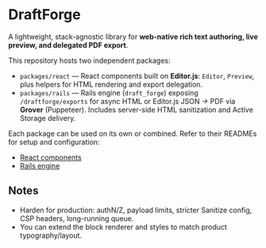 # DraftForge

A lightweight, stack-agnostic library for **web-native rich text authoring, live preview, and delegated PDF export**.

This repository hosts two independent packages:

- `packages/react` — React components built on **Editor.js**: `Editor`, `Preview`, plus helpers for HTML rendering and export delegation.
- `packages/rails` — Rails engine (`draft_forge`) exposing `/draftforge/exports` for async HTML or Editor.js JSON → PDF via **Grover** (Puppeteer). Includes server-side HTML sanitization and Active Storage delivery.

Each package can be used on its own or combined. Refer to their READMEs for setup and configuration:

- [React components](packages/react/README.md)
- [Rails engine](packages/rails/README.md)

## Notes

- Harden for production: authN/Z, payload limits, stricter Sanitize config, CSP headers, long-running queue.
- You can extend the block renderer and styles to match product typography/layout.
